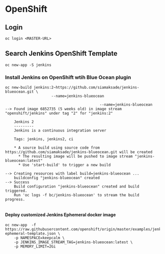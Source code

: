 # OpenShift

## Login

``` 
oc login <MASTER-URL>
```

## Search Jenkins OpenShift Template

```
oc new-app -S jenkins
```

### Install Jenkins on OpenShift wtih Blue Ocean plugin
```
oc new-build jenkins:2~https://github.com/siamaksade/jenkins-blueocean.git \
                     --name=jenkins-blueocean
```


```$xslt
                                           --name=jenkins-blueocean
--> Found image 6852735 (5 weeks old) in image stream "openshift/jenkins" under tag "2" for "jenkins:2"

    Jenkins 2 
    --------- 
    Jenkins is a continuous integration server

    Tags: jenkins, jenkins2, ci

    * A source build using source code from https://github.com/siamaksade/jenkins-blueocean.git will be created
      * The resulting image will be pushed to image stream "jenkins-blueocean:latest"
      * Use 'start-build' to trigger a new build

--> Creating resources with label build=jenkins-blueocean ...
    buildconfig "jenkins-blueocean" created
--> Success
    Build configuration "jenkins-blueocean" created and build triggered.
    Run 'oc logs -f bc/jenkins-blueocean' to stream the build progress.
    
```




#### Deploy customized Jenkins Ephemeral docker image
```
oc new-app  -f https://raw.githubusercontent.com/openshift/origin/master/examples/jenkins/jenkins-ephemeral-template.json \
    -p NAMESPACE=keepcalm \
    -p JENKINS_IMAGE_STREAM_TAG=jenkins-blueocean:latest \
    -p MEMORY_LIMIT=2Gi
```
